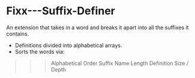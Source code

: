 # Fixx---Suffix-Definer
An extension that takes in a word and breaks it apart into all the suffixes it contains. 
- Definitions divided into alphabetical arrays.
- Sorts the words via:
> > > Alphabetical Order
> > > Suffix Name Length
> > > Definition Size / Depth

